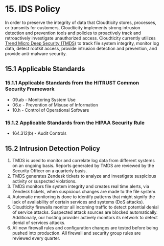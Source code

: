 # 15. IDS Policy

In order to preserve the integrity of data that Cloudticity stores, processes, or transmits for customers, Cloudticity implements strong intrusion detection and prevention tools and policies to proactively track and retroactively investigate unauthorized access. Cloudticity currently utilizes [Trend Micro Deep Security (TMDS)](https://www.trendmicro.com/en_us/business/products/hybrid-cloud/deep-security-for-cloud.html) to track file system integrity, monitor log data, detect rootkit access, provide intrusion detection and prevention, and provide anti-malware security.

## 15.1 Applicable Standards

### 15.1.1 Applicable Standards from the HITRUST Common Security Framework

* 09.ab - Monitoring System Use
* 06.e - Prevention of Misuse of Information
* 10.h - Control of Operational Software

### 15.1.2 Applicable Standards from the HIPAA Security Rule

* 164.312(b) - Audit Controls

## 15.2 Intrusion Detection Policy

1. TMDS is used to monitor and correlate log data from different systems on an ongoing basis. Reports generated by TMDS are reviewed by the Security Officer on a quarterly basis.
2. TMDS generates Zendesk tickets to analyze and investigate suspicious activity or suspected violations.
3. TMDS monitors file system integrity and creates real time alerts, via Zendesk tickets, when suspicious changes are made to the file system.
4. Automatic monitoring is done to identify patterns that might signify the lack of availability of certain services and systems (DoS attacks).
5. Cloudticity firewalls monitor all incoming traffic to detect potential denial of service attacks. Suspected attack sources are blocked automatically. Additionally, our hosting provider actively monitors its network to detect denial of services attacks.
6. All new firewall rules and configuration changes are tested before being pushed into production. All firewall and security group rules are reviewed every quarter.
